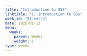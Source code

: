 ```yaml
---
title: "Introduction to QSS"
linktitle: "1: Introduction to QSS"
week_id: "01-intro"
date: 2025-01-13
menu:
  weeks:
    parent: Weeks
    weight: 1
type: weeks
---
```

